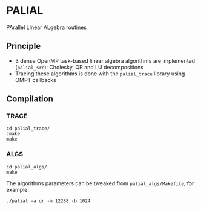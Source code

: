 # PALIAL
PArallel LInear ALgebra routines

## Principle
* 3 dense OpenMP task-based linear algebra algorithms are implemented (```palial_src```): Cholesky, QR and LU decompositions
* Tracing these algorithms is done with the ```palial_trace``` library using OMPT callbacks

## Compilation

### TRACE
```
cd palial_trace/
cmake .
make
```

### ALGS
```
cd palial_algs/
make
```

The algorithms parameters can be tweaked from ```palial_algs/Makefile```, for example:
```
./palial -a qr -m 12288 -b 1024
```

